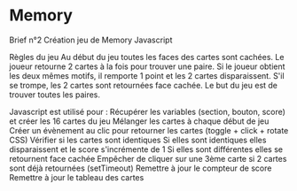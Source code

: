 # Memory
Brief n°2 Création jeu de Memory Javascript

Règles du jeu
Au début du jeu toutes les faces des cartes sont cachées. 
Le joueur retourne 2 cartes à la fois pour trouver une paire.
Si le joueur obtient les deux mêmes motifs, il remporte 1 point
et les 2 cartes disparaissent. 
S'il se trompe, les 2 cartes sont retournées face cachée. 
Le but du jeu est de trouver toutes les paires. 

Javascript est utilisé pour :
Récupérer les variables (section, bouton, score) et créer les 16 cartes du jeu
Mélanger les cartes à chaque début de jeu
Créer un évènement au clic pour retourner les cartes (toggle + click + rotate CSS)
Vérifier si les cartes sont identiques
Si elles sont identiques elles disparaissent et le score s'incrémente de 1
Si elles sont différentes elles se retournent face cachée
Empêcher de cliquer sur une 3ème carte si 2 cartes sont déjà retournées (setTimeout)
Remettre à jour le compteur de score
Remettre à jour le tableau des cartes


